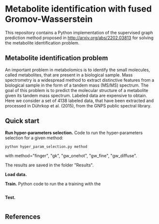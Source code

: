 # Metabolite identification with fused Gromov-Wasserstein
This repository contains a Python implementation of the supervised graph prediction method proposed in http://arxiv.org/abs/2202.03813 for solving the metabolite identification problem.

## Metabolite identification problem

An important problem in metabolomics is to identify the small molecules, called metabolites, that are present in a biological sample. Mass spectrometry is a widespread method to extract distinctive features from a biological sample in the form of a tandem mass (MS/MS) spectrum. The goal of this problem is to predict the molecular structure of a metabolite given its tandem mass spectrum. Labeled data are expensive to obtain. Here we consider a set of 4138 labeled data, that have been extracted and processed in Dührkop et al. (2015), from the GNPS public spectral library.


## Quick start

**Run hyper-parameters selection.**
Code to run the hyper-parameters selection for a given method:
```
python hyper_param_selection.py method
```
with method="finger", "gk", "gw_onehot", "gw_fine", "gw_diffuse". 

The results are saved in the folder "Results".

**Load data.**

**Train.** Python code to run the a training with the 
```
```

**Test.**
```
```


## References
